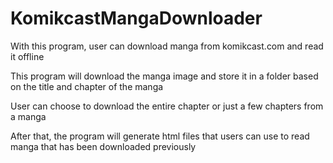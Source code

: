 # KomikcastMangaDownloader

With this program, user can download manga from komikcast.com and read it offline

This program will download the manga image and store it in a folder based on the title and chapter of the manga

User can choose to download the entire chapter or just a few chapters from a manga 

After that, the program will generate html files that users can use to read manga that has been downloaded previously
